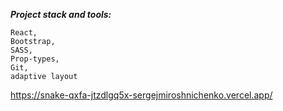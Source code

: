 ***Project stack and tools:***

    React,
    Bootstrap,
    SASS,
    Prop-types,
    Git,
    adaptive layout


https://snake-qxfa-jtzdlgq5x-sergejmiroshnichenko.vercel.app/
